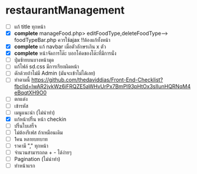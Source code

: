 # restaurantManagement

- [ ] แก้ title ทุกหน้า
- [x] **complete** manageFood.php> editFoodType,deleteFoodType--> foodTypeBar.php ควรใช้ajax !!ต้องแก้ทั้งหน้า
- [x] **complete** แก้ navbar เมื่อตัวอักษรเกิน x ตัว
- [x] **complete** หน้าจัดการโต๊ะ บอกโค้ดของโต๊ะที่มีการนั่ง
- [ ] ปุ่มซ้ายบนบางหน้ามุด
- [ ] แก้ไฟล์ sd.css มีการเรียกผิดหน้า
- [ ] ดักด้วยถ้าไม่มี Admin (มันจะเข้าไม่ได้เลย)
- [ ] ทำตามนี้ https://github.com/thedaviddias/Front-End-Checklist?fbclid=IwAR2jvkWz6iFRQZE5aWHvUrPx7BmPl93pHtOx3sIIunHQRNqM4eBqqtXH9O0
- [ ] ตกแต่ง
- [ ] เข้ารหัส
- [ ] เมนูแนะนำ (ไม่น่าทำ)
- [x] แก้หน้าปริ้น หน้า checkin
- [ ] ปริ้นใบเสร็จ
- [ ] ไม่ต้องรีเฟส ถ้าเหมือนเดิม
- [ ] 1คน หลายบทบาท
- [ ] ราคามี "," ทุกหน้า
- [ ] จำนวนสามารถกด + - ได้ง่ายๆ
- [ ] Pagination (ไม่น่าทำ)
- [ ] ทำหน้าแรก
